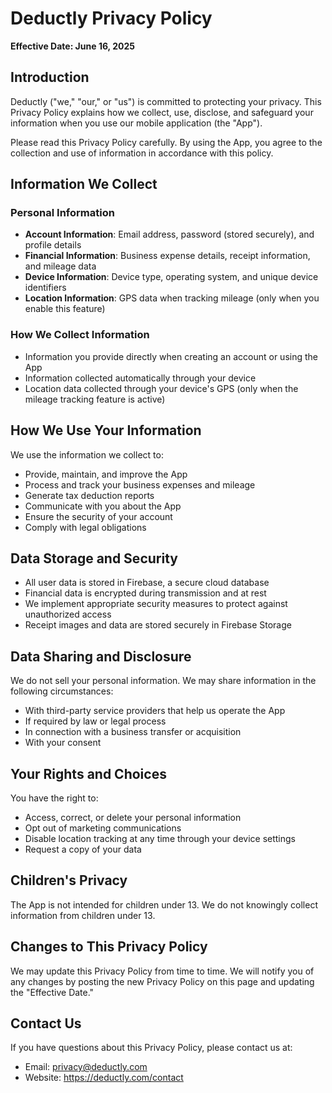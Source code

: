 # Deductly Privacy Policy

**Effective Date: June 16, 2025**

## Introduction

Deductly ("we," "our," or "us") is committed to protecting your privacy. This Privacy Policy explains how we collect, use, disclose, and safeguard your information when you use our mobile application (the "App").

Please read this Privacy Policy carefully. By using the App, you agree to the collection and use of information in accordance with this policy.

## Information We Collect

### Personal Information
- **Account Information**: Email address, password (stored securely), and profile details
- **Financial Information**: Business expense details, receipt information, and mileage data
- **Device Information**: Device type, operating system, and unique device identifiers
- **Location Information**: GPS data when tracking mileage (only when you enable this feature)

### How We Collect Information
- Information you provide directly when creating an account or using the App
- Information collected automatically through your device
- Location data collected through your device's GPS (only when the mileage tracking feature is active)

## How We Use Your Information

We use the information we collect to:
- Provide, maintain, and improve the App
- Process and track your business expenses and mileage
- Generate tax deduction reports
- Communicate with you about the App
- Ensure the security of your account
- Comply with legal obligations

## Data Storage and Security

- All user data is stored in Firebase, a secure cloud database
- Financial data is encrypted during transmission and at rest
- We implement appropriate security measures to protect against unauthorized access
- Receipt images and data are stored securely in Firebase Storage

## Data Sharing and Disclosure

We do not sell your personal information. We may share information in the following circumstances:
- With third-party service providers that help us operate the App
- If required by law or legal process
- In connection with a business transfer or acquisition
- With your consent

## Your Rights and Choices

You have the right to:
- Access, correct, or delete your personal information
- Opt out of marketing communications
- Disable location tracking at any time through your device settings
- Request a copy of your data

## Children's Privacy

The App is not intended for children under 13. We do not knowingly collect information from children under 13.

## Changes to This Privacy Policy

We may update this Privacy Policy from time to time. We will notify you of any changes by posting the new Privacy Policy on this page and updating the "Effective Date."

## Contact Us

If you have questions about this Privacy Policy, please contact us at:
- Email: privacy@deductly.com
- Website: https://deductly.com/contact
